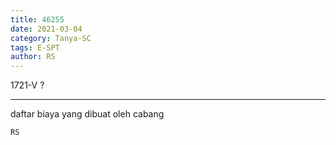 ```yaml
---
title: 46255
date: 2021-03-04
category: Tanya-SC
tags: E-SPT
author: RS
---
```


1721-V ?

---

daftar biaya yang dibuat oleh cabang

`RS`
